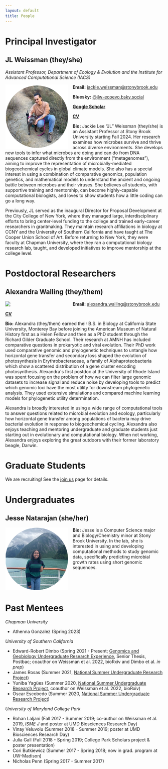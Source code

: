 ```yaml
---
layout: default
title: People
---
```



# Principal Investigator

## JL Weissman (they/she)

*Assistant Professor, Department of Ecology & Evolution and the Institute for Advanced Computational Science (IACS)*

<img align="left" src="/img/headshot1c.png" width="200px" style="padding-right: 15px">

**Email:** <jackie.weissman@stonybrook.edu>

**Bluesky:** [@jlw-ecoevo.bsky.social](https://bsky.app/profile/jlw-ecoevo.bsky.social)

**[Google Scholar](https://scholar.google.com/citations?user=IaAUSiQAAAAJ&hl=en)**

**[CV](https://jlw-ecoevo.github.io/CV_JLW.pdf)**

**Bio:** Jackie Lee “JL” Weissman (they/she) is an Assistant Professor at Stony Brook University starting Fall 2024. Her research examines how microbes survive and thrive across diverse environments. She develops new tools to infer what microbes are doing and can do from DNA sequences captured directly from the environment (“metagenomes”), aiming to improve the representation of microbially-mediated biogeochemical cycles in global climate models. She also has a special interest in using a combination of comparative genomics, population genetics, and mathematical models to understand the ancient and ongoing battle between microbes and their viruses. She believes all students, with supportive training and mentorship, can become highly-capable computational biologists, and loves to show students how a little coding can go a long way.

Previously, JL served as the inaugural Director for Proposal Development at the City College of New York, where they managed large, interdisciplinary efforts to bring center-level funding to the college and trained early-career researchers in grantmaking. They maintain research affiliations in biology at CCNY and the University of Southern California and have taught at The Cooper Union School of Art. Before returning to New York, they were faculty at Chapman University, where they ran a computational biology research lab, taught, and developed initiatives to improve mentorship at the college level. 

# Postdoctoral Researchers

## Alexandra Walling (they/them)

<img align="left" src="/img/walling.png" width="200px" style="padding-right: 15px">

**Email:** <alexandra.walling@stonybrook.edu>

**[CV](https://jlw-ecoevo.github.io/cv_academia_walling-jan-2025.pdf)**

**Bio:** Alexandra (they/them) earned their B.S. in Biology at California State University, Monterey Bay before joining the American Museum of Natural History first as a Helen Fellow and then as a PhD student through the Richard Gilder Graduate School. Their research at AMNH has included comparative questions in prokaryotic and viral evolution. Their PhD work used comparative genomic and phylogenetic techniques to untangle how horizontal gene transfer and secondary loss shaped the evolution of photosynthesis in Erythrobacteraceae, a family of Alphaproteobacteria which show a scattered distribution of a gene cluster encoding photosynthesis. Alexandra's first postdoc at the University of Rhode Island was spent focusing on the problem of how we can filter large genomic datasets to increase signal and reduce noise by developing tools to predict which genomic loci have the most utility for downstream phylogenetic analysis. They used extensive simulations and compared machine learning models for phylogenetic utility determination. 

Alexandra is broadly interested in using a wide range of computational tools to answer questions related to microbial evolution and ecology, particularly how horizontal gene transfer among populations of bacteria may drive bacterial evolution in response to biogeochemical cycling. Alexandra also enjoys teaching and mentoring undergraduate and graduate students just starting out in evolutionary and computational biology. When not working, Alexandra enjoys exploring the great outdoors with their former laboratory beagle, Darwin.



# Graduate Students

We are recruiting! See the [join us](/join.html) page for details.

# Undergraduates

## Jesse Natarajan (she/her)

<img align="left" src="/img/jesse.png" width="200px" style="padding-right: 15px">

**Bio:** Jesse is a Computer Science major and Biology/Chemistry minor at Stony Brook University. In the lab, she is interested in using and developing computational methods to study genomic data, specifically predicting microbial growth rates using short genomic sequences.

<br clear="left"/>

# Past Mentees

*Chapman University*

- Athenna Gonzalez (Spring 2023)

*University of Southern California*

- Edward-Robert Dimbo (Spring 2021 - Present; [Genomics and Geobiology Undergraduate Research Experience](https://www.darkenergybiosphere.org/education-diversity/for-undergraduates/ggure/), Senior Thesis, Postbac; coauthor on Weissman et al. 2022, bioRxiv and Dimbo et al. *in prep*)
- James Rosas  (Summer 2021, [National Summer Undergraduate Research Project](https://nsurp.org/))
- Yuniba Yagües (Summer 2020, [National Summer Undergraduate Research Project](https://nsurp.org/), coauthor on Weissman et al. 2022, bioRxiv)
- Oscar Escobedo (Summer 2020, [National Summer Undergraduate Research Project](https://nsurp.org/))

*University of Maryland College Park*

- Rohan Laljani (Fall 2017 - Summer 2019; co-author on Weissman et al. 2019, *ISME J* and poster at UMD Biosciences Research Day)
- Vinay Veluvolu (Summer 2018 - Summer 2019; poster at UMD Biosciences Research Day)
- Julia Gall (Fall 2018 - Spring 2019; College Park Scholars project & poster presentation)
- Cori Butkiewicz (Summer 2017 - Spring 2018; now in grad. program at UW-Madison)
- Nicholas Penn (Spring 2017 - Summer 2017)
